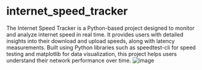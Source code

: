 ﻿# internet_speed_tracker
The Internet Speed Tracker is a Python-based project designed to monitor and analyze internet speed in real time. It provides users with detailed insights into their download and upload speeds, along with latency measurements. Built using Python libraries such as speedtest-cli for speed testing and matplotlib for data visualization, this project helps users understand their network performance over time.
![image](https://github.com/user-attachments/assets/8d14d35a-23d3-4c51-a682-3e8995ca1a6f)
